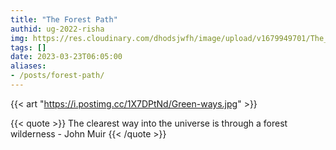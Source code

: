 ```yaml
---
title: "The Forest Path"
authid: ug-2022-risha
img: https://res.cloudinary.com/dhodsjwfh/image/upload/v1679949701/The_forest_path_ig2xxr.jpg
tags: []
date: 2023-03-23T06:05:00
aliases:
- /posts/forest-path/
---
```


{{< art "https://i.postimg.cc/1X7DPtNd/Green-ways.jpg" >}}

{{< quote >}}
 The clearest way into the universe is through a forest wilderness - John Muir
{{< /quote >}}